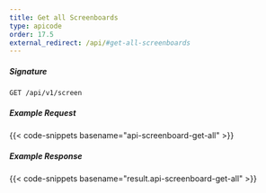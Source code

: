 ```yaml
---
title: Get all Screenboards
type: apicode
order: 17.5
external_redirect: /api/#get-all-screenboards
---
```


##### Signature
`GET /api/v1/screen`
##### Example Request
{{< code-snippets basename="api-screenboard-get-all" >}}
##### Example Response
{{< code-snippets basename="result.api-screenboard-get-all" >}}